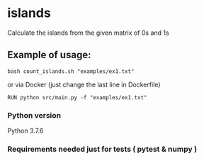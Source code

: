 # islands

Calculate the islands from the given matrix of 0s and 1s

## Example of usage:

`bash count_islands.sh "examples/ex1.txt"`

or via Docker (just change the last line in Dockerfile)

`RUN python src/main.py -f "examples/ex1.txt"`

### Python version

Python 3.7.6

### Requirements needed just for tests ( pytest & numpy )
